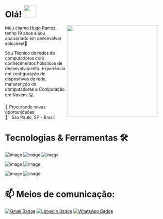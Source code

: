 # Olá! <img src="https://raw.githubusercontent.com/kaueMarques/kaueMarques/master/hi.gif" width="40px">

<img src="https://media.giphy.com/media/WUlplcMpOCEmTGBtBW/giphy.gif" width="300px" align="right">

Meu chamo Hugo Ramoz, tenho 19 anos e sou apaixonado em desenvolver soluções!💜

Sou Técnico de redes de computadores com conhecimentos holísticos de desenvolvimento. Experiência em configuração de dispositivos de rede, manutenção de computadores e Computação em Nuvem. 💻
<br><br>
🔎 Procurando novas oportunidades <br>
 📍   São Paulo, SP - Brasil<br>



  
# Tecnologias & Ferramentas 🛠

![image](https://user-images.githubusercontent.com/78046279/126395601-e59ee0ac-e33d-4cb7-86e6-147794a8dc0b.png)
![image](https://user-images.githubusercontent.com/78046279/148461823-ee0b481f-9999-447d-9cf1-02e08d9a9dbf.png)
![image](https://user-images.githubusercontent.com/78046279/126395766-47c98fa3-8ab9-4c73-b95e-cf9bd83234a4.png)

![image](https://user-images.githubusercontent.com/78046279/124008175-85f89900-d9b2-11eb-84a0-af6596378c34.png)
![image](https://user-images.githubusercontent.com/78046279/126395744-c6eecdfe-7b47-423e-b8df-34d008816523.png)

![image](https://user-images.githubusercontent.com/78046279/126395578-828e97d3-05f4-4865-9647-3a4cb05c152f.png)
![image](https://user-images.githubusercontent.com/78046279/128557679-39abc14c-28bd-4c0b-985d-6c52fa1f155a.png)



# 📫 Meios de comunicação:
[![Gmail Badge](https://img.shields.io/badge/-Gmail-EA4335?style=for-the-badge&logo=Gmail&logoColor=white&link=mailto:hugoramoz37@gmail.com)](mailto:hugoramoz37@gmail.com/)
[![Linkedin Badge](https://img.shields.io/badge/LinkedIn-0077B5?style=for-the-badge&logo=linkedin&logoColor=white&link=https://www.linkedin.com/in/hugo-ramoz-234473221/)](https://www.linkedin.com/in/hugo-ramoz-234473221/)
[![WhatsApp Badge](https://img.shields.io/badge/WhatsApp-25D366?style=for-the-badge&logo=whatsapp&logoColor=white&link=https://api.whatsapp.com/send?phone=5511982815374)](https://api.whatsapp.com/send?phone=5511982815374)







<!---
hramoz99/hramoz99 is a ✨ special ✨ repository because its `README.md` (this file) appears on your GitHub profile.
You can click the Preview link to take a look at your changes.
--->
